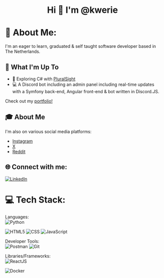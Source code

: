<!---
kwerie/kwerie is a ✨ special ✨ repository because its `README.md` (this file) appears on your GitHub profile.
You can click the Preview link to take a look at your changes.
--->
<h1 align="center">Hi 👋 I'm @kwerie</h1>

# 💫 About Me:
I'm an eager to learn, graduated & self taught software developer based in The Netherlands.

## 🚀 What I'm Up To

- 🎹 Exploring C# with [PluralSight](https://scikit-learn.org/)
- 💻 A Discord bot including an admin panel including real-time updates with a Symfony back-end, Angular front-end & bot written in Discord.JS.

Check out my [portfolio!](https://kwerie.dev/)

## 🎓 About Me

I'm also on various social media platforms:

- [Instagram](kwerieonig)
- [X](https://www.x.com/kwerieonx)
- [Reddit](https://www.reddit.com/u/kwerie)


## 🌐 Connect with me:
[![LinkedIn](https://img.shields.io/badge/LinkedIn-%230077B5.svg?logo=linkedin&logoColor=white)](https://www.linkedin.com/in/rico-hermsen/)

# 💻 Tech Stack:
Languages: \
![Python](https://img.shields.io/badge/python-%233776AB.svg?style=for-the-badge&logo=python&logoColor=white)
<!-- Replace with LinkedIn ![SQL](https://img.shields.io/badge/sql-%2307405e.svg?style=for-the-badge&logo=postgresql&logoColor=white) -->
![HTML5](https://img.shields.io/badge/html5-%23E34F26.svg?style=for-the-badge&logo=html5&logoColor=white) 
![CSS](https://img.shields.io/badge/css-%231572B6.svg?style=for-the-badge&logo=css3&logoColor=white) 
![JavaScript](https://img.shields.io/badge/javascript-%23323330.svg?style=for-the-badge&logo=javascript&logoColor=%23F7DF1E) 
<!-- ![C](https://img.shields.io/badge/C-00599C?style=for-the-badge&logo=c&logoColor=white) -->

Developer Tools: \
![Postman](https://img.shields.io/badge/Postman-FF6C37?style=for-the-badge&logo=postman&logoColor=white) 
![Git](https://img.shields.io/badge/git-%23F05033.svg?style=for-the-badge&logo=git&logoColor=white)

Libraries/Frameworks: \
![ReactJS](https://img.shields.io/badge/react-%2320232a.svg?style=for-the-badge&logo=react&logoColor=%2361DAFB) 
<!-- TODO Angular -->
![Docker](https://img.shields.io/badge/docker-%230db7ed.svg?style=for-the-badge&logo=docker&logoColor=white) 